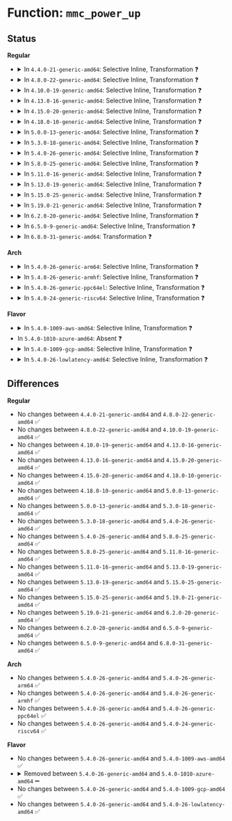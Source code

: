 # Function: <code>mmc_power_up</code>

## Status
<b>Regular</b>
<ul>
<li>
<details>
<summary>In <code>4.4.0-21-generic-amd64</code>: Selective Inline, Transformation ❓</summary>

```c
void mmc_power_up(struct mmc_host * host, u32 ocr)
```

```json
{
  "name": "mmc_power_up",
  "collision_type": "Unique Global",
  "inline_type": "Selective",
  "funcs": [
    {
      "addr": 18446744071585923088,
      "name": "mmc_power_up",
      "external": true,
      "loc": "drivers/mmc/core/core.c:1710",
      "file": "drivers/mmc/core/core.c",
      "inline": "not declared, inlined",
      "caller_inline": [
        "drivers/mmc/core/core.c:mmc_power_restore_host",
        "drivers/mmc/core/core.c:mmc_power_cycle",
        "drivers/mmc/core/core.c:mmc_rescan",
        "drivers/mmc/core/core.c:mmc_start_host"
      ],
      "caller_func": [
        "drivers/mmc/core/core.c:mmc_power_restore_host",
        "drivers/mmc/core/core.c:mmc_power_cycle",
        "drivers/mmc/core/core.c:mmc_rescan",
        "drivers/mmc/core/core.c:mmc_start_host",
        "drivers/mmc/core/mmc.c:_mmc_resume",
        "drivers/mmc/core/sd.c:_mmc_sd_resume",
        "drivers/mmc/core/sdio.c:mmc_sdio_runtime_resume",
        "drivers/mmc/core/sdio.c:mmc_sdio_resume"
      ]
    }
  ],
  "symbols": [
    {
      "addr": 18446744071585923088,
      "name": "mmc_power_up.part.21",
      "section": ".text",
      "bind": "STB_LOCAL",
      "size": 485
    },
    {
      "addr": 18446744071585924736,
      "name": "mmc_power_up",
      "section": ".text",
      "bind": "STB_GLOBAL",
      "size": 26
    }
  ]
}
```
</details>
</li>
<li>
<details>
<summary>In <code>4.8.0-22-generic-amd64</code>: Selective Inline, Transformation ❓</summary>

```c
void mmc_power_up(struct mmc_host * host, u32 ocr)
```

```json
{
  "name": "mmc_power_up",
  "collision_type": "Unique Global",
  "inline_type": "Selective",
  "funcs": [
    {
      "addr": 18446744071586328457,
      "name": "mmc_power_up",
      "external": true,
      "loc": "drivers/mmc/core/core.c:1726",
      "file": "drivers/mmc/core/core.c",
      "inline": "not declared, inlined",
      "caller_inline": [
        "drivers/mmc/core/core.c:mmc_power_restore_host",
        "drivers/mmc/core/core.c:mmc_start_host",
        "drivers/mmc/core/core.c:mmc_rescan",
        "drivers/mmc/core/core.c:mmc_power_cycle"
      ],
      "caller_func": [
        "drivers/mmc/core/core.c:mmc_power_restore_host",
        "drivers/mmc/core/core.c:mmc_start_host",
        "drivers/mmc/core/core.c:mmc_rescan",
        "drivers/mmc/core/core.c:mmc_power_cycle",
        "drivers/mmc/core/mmc.c:_mmc_resume",
        "drivers/mmc/core/sd.c:mmc_sd_runtime_resume",
        "drivers/mmc/core/sdio.c:mmc_sdio_runtime_resume",
        "drivers/mmc/core/sdio.c:mmc_sdio_resume"
      ]
    }
  ],
  "symbols": [
    {
      "addr": 18446744071586327904,
      "name": "mmc_power_up.part.28",
      "section": ".text",
      "bind": "STB_LOCAL",
      "size": 473
    },
    {
      "addr": 18446744071586329536,
      "name": "mmc_power_up",
      "section": ".text",
      "bind": "STB_GLOBAL",
      "size": 26
    }
  ]
}
```
</details>
</li>
<li>
<details>
<summary>In <code>4.10.0-19-generic-amd64</code>: Selective Inline, Transformation ❓</summary>

```c
void mmc_power_up(struct mmc_host * host, u32 ocr)
```

```json
{
  "name": "mmc_power_up",
  "collision_type": "Unique Global",
  "inline_type": "Selective",
  "funcs": [
    {
      "addr": 18446744071586536803,
      "name": "mmc_power_up",
      "external": true,
      "loc": "drivers/mmc/core/core.c:1796",
      "file": "drivers/mmc/core/core.c",
      "inline": "not declared, inlined",
      "caller_inline": [
        "drivers/mmc/core/core.c:mmc_power_restore_host",
        "drivers/mmc/core/core.c:mmc_start_host",
        "drivers/mmc/core/core.c:mmc_rescan",
        "drivers/mmc/core/core.c:mmc_power_cycle"
      ],
      "caller_func": [
        "drivers/mmc/core/core.c:mmc_power_restore_host",
        "drivers/mmc/core/core.c:mmc_start_host",
        "drivers/mmc/core/core.c:mmc_rescan",
        "drivers/mmc/core/core.c:mmc_power_cycle",
        "drivers/mmc/core/mmc.c:_mmc_resume",
        "drivers/mmc/core/sd.c:mmc_sd_runtime_resume",
        "drivers/mmc/core/sdio.c:mmc_sdio_runtime_resume",
        "drivers/mmc/core/sdio.c:mmc_sdio_resume"
      ]
    }
  ],
  "symbols": [
    {
      "addr": 18446744071586536240,
      "name": "mmc_power_up.part.34",
      "section": ".text",
      "bind": "STB_LOCAL",
      "size": 473
    },
    {
      "addr": 18446744071586538032,
      "name": "mmc_power_up",
      "section": ".text",
      "bind": "STB_GLOBAL",
      "size": 26
    }
  ]
}
```
</details>
</li>
<li>
<details>
<summary>In <code>4.13.0-16-generic-amd64</code>: Selective Inline, Transformation ❓</summary>

```c
void mmc_power_up(struct mmc_host * host, u32 ocr)
```

```json
{
  "name": "mmc_power_up",
  "collision_type": "Unique Global",
  "inline_type": "Selective",
  "funcs": [
    {
      "addr": 18446744071586659899,
      "name": "mmc_power_up",
      "external": true,
      "loc": "drivers/mmc/core/core.c:1621",
      "file": "drivers/mmc/core/core.c",
      "inline": "not declared, inlined",
      "caller_inline": [
        "drivers/mmc/core/core.c:mmc_power_restore_host",
        "drivers/mmc/core/core.c:mmc_start_host",
        "drivers/mmc/core/core.c:mmc_rescan",
        "drivers/mmc/core/core.c:mmc_power_cycle"
      ],
      "caller_func": [
        "drivers/mmc/core/core.c:mmc_power_restore_host",
        "drivers/mmc/core/core.c:mmc_start_host",
        "drivers/mmc/core/core.c:mmc_rescan",
        "drivers/mmc/core/core.c:mmc_power_cycle",
        "drivers/mmc/core/mmc.c:_mmc_resume",
        "drivers/mmc/core/sd.c:mmc_sd_runtime_resume",
        "drivers/mmc/core/sdio.c:mmc_sdio_runtime_resume",
        "drivers/mmc/core/sdio.c:mmc_sdio_resume"
      ]
    }
  ],
  "symbols": [
    {
      "addr": 18446744071586659344,
      "name": "mmc_power_up.part.32",
      "section": ".text",
      "bind": "STB_LOCAL",
      "size": 468
    },
    {
      "addr": 18446744071586660960,
      "name": "mmc_power_up",
      "section": ".text",
      "bind": "STB_GLOBAL",
      "size": 27
    }
  ]
}
```
</details>
</li>
<li>
<details>
<summary>In <code>4.15.0-20-generic-amd64</code>: Selective Inline, Transformation ❓</summary>

```c
void mmc_power_up(struct mmc_host * host, u32 ocr)
```

```json
{
  "name": "mmc_power_up",
  "collision_type": "Unique Global",
  "inline_type": "Selective",
  "funcs": [
    {
      "addr": 18446744071587143608,
      "name": "mmc_power_up",
      "external": true,
      "loc": "drivers/mmc/core/core.c:1835",
      "file": "drivers/mmc/core/core.c",
      "inline": "not declared, inlined",
      "caller_inline": [
        "drivers/mmc/core/core.c:mmc_power_restore_host",
        "drivers/mmc/core/core.c:mmc_start_host",
        "drivers/mmc/core/core.c:mmc_rescan",
        "drivers/mmc/core/core.c:mmc_power_cycle"
      ],
      "caller_func": [
        "drivers/mmc/core/core.c:mmc_power_restore_host",
        "drivers/mmc/core/core.c:mmc_start_host",
        "drivers/mmc/core/core.c:mmc_rescan",
        "drivers/mmc/core/core.c:mmc_power_cycle",
        "drivers/mmc/core/mmc.c:_mmc_resume",
        "drivers/mmc/core/sd.c:mmc_sd_runtime_resume",
        "drivers/mmc/core/sdio.c:mmc_sdio_runtime_resume",
        "drivers/mmc/core/sdio.c:mmc_sdio_resume"
      ]
    }
  ],
  "symbols": [
    {
      "addr": 18446744071587143024,
      "name": "mmc_power_up.part.34",
      "section": ".text",
      "bind": "STB_LOCAL",
      "size": 483
    },
    {
      "addr": 18446744071587145216,
      "name": "mmc_power_up",
      "section": ".text",
      "bind": "STB_GLOBAL",
      "size": 27
    }
  ]
}
```
</details>
</li>
<li>
<details>
<summary>In <code>4.18.0-10-generic-amd64</code>: Selective Inline, Transformation ❓</summary>

```c
void mmc_power_up(struct mmc_host * host, u32 ocr)
```

```json
{
  "name": "mmc_power_up",
  "collision_type": "Unique Global",
  "inline_type": "Selective",
  "funcs": [
    {
      "addr": 18446744071587442954,
      "name": "mmc_power_up",
      "external": true,
      "loc": "drivers/mmc/core/core.c:1645",
      "file": "drivers/mmc/core/core.c",
      "inline": "not declared, inlined",
      "caller_inline": [
        "drivers/mmc/core/core.c:mmc_power_restore_host",
        "drivers/mmc/core/core.c:mmc_start_host",
        "drivers/mmc/core/core.c:mmc_rescan",
        "drivers/mmc/core/core.c:mmc_power_cycle"
      ],
      "caller_func": [
        "drivers/mmc/core/core.c:mmc_power_restore_host",
        "drivers/mmc/core/core.c:mmc_start_host",
        "drivers/mmc/core/core.c:mmc_rescan",
        "drivers/mmc/core/core.c:mmc_power_cycle",
        "drivers/mmc/core/mmc.c:_mmc_resume",
        "drivers/mmc/core/sd.c:mmc_sd_runtime_resume",
        "drivers/mmc/core/sdio.c:mmc_sdio_runtime_resume",
        "drivers/mmc/core/sdio.c:mmc_sdio_resume"
      ]
    }
  ],
  "symbols": [
    {
      "addr": 18446744071587442560,
      "name": "mmc_power_up.part.33",
      "section": ".text",
      "bind": "STB_LOCAL",
      "size": 294
    },
    {
      "addr": 18446744071587444064,
      "name": "mmc_power_up",
      "section": ".text",
      "bind": "STB_GLOBAL",
      "size": 26
    }
  ]
}
```
</details>
</li>
<li>
<details>
<summary>In <code>5.0.0-13-generic-amd64</code>: Selective Inline, Transformation ❓</summary>

```c
void mmc_power_up(struct mmc_host * host, u32 ocr)
```

```json
{
  "name": "mmc_power_up",
  "collision_type": "Unique Global",
  "inline_type": "Selective",
  "funcs": [
    {
      "addr": 18446744071587626835,
      "name": "mmc_power_up",
      "external": true,
      "loc": "drivers/mmc/core/core.c:1648",
      "file": "drivers/mmc/core/core.c",
      "inline": "not declared, inlined",
      "caller_inline": [
        "drivers/mmc/core/core.c:mmc_start_host",
        "drivers/mmc/core/core.c:mmc_rescan",
        "drivers/mmc/core/core.c:mmc_power_cycle"
      ],
      "caller_func": [
        "drivers/mmc/core/core.c:mmc_start_host",
        "drivers/mmc/core/core.c:mmc_rescan",
        "drivers/mmc/core/core.c:mmc_power_cycle",
        "drivers/mmc/core/mmc.c:_mmc_resume",
        "drivers/mmc/core/sd.c:mmc_sd_runtime_resume",
        "drivers/mmc/core/sdio.c:mmc_sdio_runtime_resume",
        "drivers/mmc/core/sdio.c:mmc_sdio_resume"
      ]
    }
  ],
  "symbols": [
    {
      "addr": 18446744071587622992,
      "name": "mmc_power_up.part.35",
      "section": ".text",
      "bind": "STB_LOCAL",
      "size": 294
    },
    {
      "addr": 18446744071587624176,
      "name": "mmc_power_up",
      "section": ".text",
      "bind": "STB_GLOBAL",
      "size": 26
    }
  ]
}
```
</details>
</li>
<li>
<details>
<summary>In <code>5.3.0-18-generic-amd64</code>: Selective Inline, Transformation ❓</summary>

```c
void mmc_power_up(struct mmc_host * host, u32 ocr)
```

```json
{
  "name": "mmc_power_up",
  "collision_type": "Unique Global",
  "inline_type": "Selective",
  "funcs": [
    {
      "addr": 18446744071587904261,
      "name": "mmc_power_up",
      "external": true,
      "loc": "drivers/mmc/core/core.c:1330",
      "file": "drivers/mmc/core/core.c",
      "inline": "not declared, inlined",
      "caller_inline": [
        "drivers/mmc/core/core.c:mmc_start_host",
        "drivers/mmc/core/core.c:mmc_rescan",
        "drivers/mmc/core/core.c:mmc_power_cycle"
      ],
      "caller_func": [
        "drivers/mmc/core/core.c:mmc_start_host",
        "drivers/mmc/core/core.c:mmc_rescan",
        "drivers/mmc/core/core.c:mmc_power_cycle",
        "drivers/mmc/core/mmc.c:_mmc_resume",
        "drivers/mmc/core/sd.c:mmc_sd_runtime_resume",
        "drivers/mmc/core/sdio.c:mmc_sdio_runtime_resume",
        "drivers/mmc/core/sdio.c:mmc_sdio_resume"
      ]
    }
  ],
  "symbols": [
    {
      "addr": 18446744071587900368,
      "name": "mmc_power_up.part.0",
      "section": ".text",
      "bind": "STB_LOCAL",
      "size": 290
    },
    {
      "addr": 18446744071587901616,
      "name": "mmc_power_up",
      "section": ".text",
      "bind": "STB_GLOBAL",
      "size": 26
    }
  ]
}
```
</details>
</li>
<li>
<details>
<summary>In <code>5.4.0-26-generic-amd64</code>: Selective Inline, Transformation ❓</summary>

```c
void mmc_power_up(struct mmc_host * host, u32 ocr)
```

```json
{
  "name": "mmc_power_up",
  "collision_type": "Unique Global",
  "inline_type": "Selective",
  "funcs": [
    {
      "addr": 18446744071588110453,
      "name": "mmc_power_up",
      "external": true,
      "loc": "drivers/mmc/core/core.c:1330",
      "file": "drivers/mmc/core/core.c",
      "inline": "not declared, inlined",
      "caller_inline": [
        "drivers/mmc/core/core.c:mmc_start_host",
        "drivers/mmc/core/core.c:mmc_rescan",
        "drivers/mmc/core/core.c:mmc_power_cycle"
      ],
      "caller_func": [
        "drivers/mmc/core/core.c:mmc_start_host",
        "drivers/mmc/core/core.c:mmc_rescan",
        "drivers/mmc/core/core.c:mmc_power_cycle",
        "drivers/mmc/core/mmc.c:_mmc_resume",
        "drivers/mmc/core/sd.c:mmc_sd_runtime_resume",
        "drivers/mmc/core/sdio.c:mmc_sdio_runtime_resume",
        "drivers/mmc/core/sdio.c:mmc_sdio_resume"
      ]
    }
  ],
  "symbols": [
    {
      "addr": 18446744071588105920,
      "name": "mmc_power_up.part.0",
      "section": ".text",
      "bind": "STB_LOCAL",
      "size": 290
    },
    {
      "addr": 18446744071588107168,
      "name": "mmc_power_up",
      "section": ".text",
      "bind": "STB_GLOBAL",
      "size": 26
    }
  ]
}
```
</details>
</li>
<li>
<details>
<summary>In <code>5.8.0-25-generic-amd64</code>: Selective Inline, Transformation ❓</summary>

```c
void mmc_power_up(struct mmc_host * host, u32 ocr)
```

```json
{
  "name": "mmc_power_up",
  "collision_type": "Unique Global",
  "inline_type": "Selective",
  "funcs": [
    {
      "addr": 18446744071588972978,
      "name": "mmc_power_up",
      "external": true,
      "loc": "drivers/mmc/core/core.c:1313",
      "file": "drivers/mmc/core/core.c",
      "inline": "not declared, inlined",
      "caller_inline": [
        "drivers/mmc/core/core.c:mmc_start_host",
        "drivers/mmc/core/core.c:mmc_rescan_try_freq",
        "drivers/mmc/core/core.c:mmc_power_cycle"
      ],
      "caller_func": [
        "drivers/mmc/core/core.c:mmc_start_host",
        "drivers/mmc/core/core.c:mmc_rescan_try_freq",
        "drivers/mmc/core/core.c:mmc_power_cycle",
        "drivers/mmc/core/mmc.c:_mmc_resume",
        "drivers/mmc/core/sd.c:mmc_sd_runtime_resume",
        "drivers/mmc/core/sdio.c:mmc_sdio_runtime_resume",
        "drivers/mmc/core/sdio.c:mmc_sdio_resume"
      ]
    }
  ],
  "symbols": [
    {
      "addr": 18446744071588967648,
      "name": "mmc_power_up.part.0",
      "section": ".text",
      "bind": "STB_LOCAL",
      "size": 290
    },
    {
      "addr": 18446744071588969344,
      "name": "mmc_power_up",
      "section": ".text",
      "bind": "STB_GLOBAL",
      "size": 26
    }
  ]
}
```
</details>
</li>
<li>
<details>
<summary>In <code>5.11.0-16-generic-amd64</code>: Selective Inline, Transformation ❓</summary>

```c
void mmc_power_up(struct mmc_host * host, u32 ocr)
```

```json
{
  "name": "mmc_power_up",
  "collision_type": "Unique Global",
  "inline_type": "Selective",
  "funcs": [
    {
      "addr": 18446744071588985458,
      "name": "mmc_power_up",
      "external": true,
      "loc": "drivers/mmc/core/core.c:1313",
      "file": "drivers/mmc/core/core.c",
      "inline": "not declared, inlined",
      "caller_inline": [
        "drivers/mmc/core/core.c:mmc_start_host",
        "drivers/mmc/core/core.c:mmc_rescan_try_freq",
        "drivers/mmc/core/core.c:mmc_power_cycle"
      ],
      "caller_func": [
        "drivers/mmc/core/core.c:mmc_start_host",
        "drivers/mmc/core/core.c:mmc_rescan_try_freq",
        "drivers/mmc/core/core.c:mmc_power_cycle",
        "drivers/mmc/core/mmc.c:_mmc_resume",
        "drivers/mmc/core/sd.c:mmc_sd_runtime_resume",
        "drivers/mmc/core/sdio.c:mmc_sdio_runtime_resume",
        "drivers/mmc/core/sdio.c:mmc_sdio_resume"
      ]
    }
  ],
  "symbols": [
    {
      "addr": 18446744071588980528,
      "name": "mmc_power_up.part.0",
      "section": ".text",
      "bind": "STB_LOCAL",
      "size": 290
    },
    {
      "addr": 18446744071588982240,
      "name": "mmc_power_up",
      "section": ".text",
      "bind": "STB_GLOBAL",
      "size": 26
    }
  ]
}
```
</details>
</li>
<li>
<details>
<summary>In <code>5.13.0-19-generic-amd64</code>: Selective Inline, Transformation ❓</summary>

```c
void mmc_power_up(struct mmc_host * host, u32 ocr)
```

```json
{
  "name": "mmc_power_up",
  "collision_type": "Unique Global",
  "inline_type": "Selective",
  "funcs": [
    {
      "addr": 18446744071588872188,
      "name": "mmc_power_up",
      "external": true,
      "loc": "drivers/mmc/core/core.c:1319",
      "file": "drivers/mmc/core/core.c",
      "inline": "not declared, inlined",
      "caller_inline": [
        "drivers/mmc/core/core.c:mmc_start_host",
        "drivers/mmc/core/core.c:mmc_rescan_try_freq",
        "drivers/mmc/core/core.c:mmc_power_cycle"
      ],
      "caller_func": [
        "drivers/mmc/core/core.c:mmc_start_host",
        "drivers/mmc/core/core.c:mmc_rescan_try_freq",
        "drivers/mmc/core/core.c:mmc_power_cycle",
        "drivers/mmc/core/mmc.c:_mmc_resume",
        "drivers/mmc/core/sd.c:mmc_sd_runtime_resume",
        "drivers/mmc/core/sdio.c:mmc_sdio_runtime_resume",
        "drivers/mmc/core/sdio.c:mmc_sdio_resume"
      ]
    }
  ],
  "symbols": [
    {
      "addr": 18446744071588868048,
      "name": "mmc_power_up.part.0",
      "section": ".text",
      "bind": "STB_LOCAL",
      "size": 290
    },
    {
      "addr": 18446744071588869760,
      "name": "mmc_power_up",
      "section": ".text",
      "bind": "STB_GLOBAL",
      "size": 26
    }
  ]
}
```
</details>
</li>
<li>
<details>
<summary>In <code>5.15.0-25-generic-amd64</code>: Selective Inline, Transformation ❓</summary>

```c
void mmc_power_up(struct mmc_host * host, u32 ocr)
```

```json
{
  "name": "mmc_power_up",
  "collision_type": "Unique Global",
  "inline_type": "Selective",
  "funcs": [
    {
      "addr": 18446744071589574604,
      "name": "mmc_power_up",
      "external": true,
      "loc": "drivers/mmc/core/core.c:1320",
      "file": "drivers/mmc/core/core.c",
      "inline": "not declared, inlined",
      "caller_inline": [
        "drivers/mmc/core/core.c:mmc_start_host",
        "drivers/mmc/core/core.c:mmc_rescan_try_freq",
        "drivers/mmc/core/core.c:mmc_power_cycle"
      ],
      "caller_func": [
        "drivers/mmc/core/core.c:mmc_start_host",
        "drivers/mmc/core/core.c:mmc_rescan_try_freq",
        "drivers/mmc/core/core.c:mmc_power_cycle",
        "drivers/mmc/core/mmc.c:_mmc_resume",
        "drivers/mmc/core/sd.c:mmc_sd_runtime_resume",
        "drivers/mmc/core/sdio.c:mmc_sdio_runtime_resume",
        "drivers/mmc/core/sdio.c:mmc_sdio_resume"
      ]
    }
  ],
  "symbols": [
    {
      "addr": 18446744071589570224,
      "name": "mmc_power_up.part.0",
      "section": ".text",
      "bind": "STB_LOCAL",
      "size": 318
    },
    {
      "addr": 18446744071592661291,
      "name": "mmc_power_up.part.0.cold",
      "section": ".text",
      "bind": "STB_LOCAL",
      "size": 47
    },
    {
      "addr": 18446744071589572032,
      "name": "mmc_power_up",
      "section": ".text",
      "bind": "STB_GLOBAL",
      "size": 26
    }
  ]
}
```
</details>
</li>
<li>
<details>
<summary>In <code>5.19.0-21-generic-amd64</code>: Selective Inline, Transformation ❓</summary>

```c
void mmc_power_up(struct mmc_host * host, u32 ocr)
```

```json
{
  "name": "mmc_power_up",
  "collision_type": "Unique Global",
  "inline_type": "Selective",
  "funcs": [
    {
      "addr": 18446744071591069530,
      "name": "mmc_power_up",
      "external": true,
      "loc": "drivers/mmc/core/core.c:1320",
      "file": "drivers/mmc/core/core.c",
      "inline": "not declared, inlined",
      "caller_inline": [
        "drivers/mmc/core/core.c:mmc_start_host",
        "drivers/mmc/core/core.c:mmc_rescan_try_freq",
        "drivers/mmc/core/core.c:mmc_power_cycle"
      ],
      "caller_func": [
        "drivers/mmc/core/core.c:mmc_start_host",
        "drivers/mmc/core/core.c:mmc_rescan_try_freq",
        "drivers/mmc/core/core.c:mmc_power_cycle",
        "drivers/mmc/core/mmc.c:_mmc_resume",
        "drivers/mmc/core/sd.c:mmc_sd_runtime_resume",
        "drivers/mmc/core/sdio.c:mmc_sdio_runtime_resume",
        "drivers/mmc/core/sdio.c:mmc_sdio_resume"
      ]
    }
  ],
  "symbols": [
    {
      "addr": 18446744071591064848,
      "name": "mmc_power_up.part.0",
      "section": ".text",
      "bind": "STB_LOCAL",
      "size": 365
    },
    {
      "addr": 18446744071594546409,
      "name": "mmc_power_up.part.0.cold",
      "section": ".text",
      "bind": "STB_LOCAL",
      "size": 46
    },
    {
      "addr": 18446744071591066720,
      "name": "mmc_power_up",
      "section": ".text",
      "bind": "STB_GLOBAL",
      "size": 42
    }
  ]
}
```
</details>
</li>
<li>
<details>
<summary>In <code>6.2.0-20-generic-amd64</code>: Selective Inline, Transformation ❓</summary>

```c
void mmc_power_up(struct mmc_host * host, u32 ocr)
```

```json
{
  "name": "mmc_power_up",
  "collision_type": "Unique Global",
  "inline_type": "Selective",
  "funcs": [
    {
      "addr": 18446744071592783802,
      "name": "mmc_power_up",
      "external": true,
      "loc": "drivers/mmc/core/core.c:1327",
      "file": "drivers/mmc/core/core.c",
      "inline": "not declared, inlined",
      "caller_inline": [
        "drivers/mmc/core/core.c:mmc_start_host",
        "drivers/mmc/core/core.c:mmc_rescan_try_freq",
        "drivers/mmc/core/core.c:mmc_power_cycle"
      ],
      "caller_func": [
        "drivers/mmc/core/core.c:mmc_start_host",
        "drivers/mmc/core/core.c:mmc_rescan_try_freq",
        "drivers/mmc/core/core.c:mmc_power_cycle",
        "drivers/mmc/core/mmc.c:_mmc_resume",
        "drivers/mmc/core/sd.c:mmc_sd_runtime_resume",
        "drivers/mmc/core/sdio.c:mmc_sdio_runtime_resume",
        "drivers/mmc/core/sdio.c:mmc_sdio_resume"
      ]
    }
  ],
  "symbols": [
    {
      "addr": 18446744071592778640,
      "name": "mmc_power_up.part.0",
      "section": ".text",
      "bind": "STB_LOCAL",
      "size": 365
    },
    {
      "addr": 18446744071596316220,
      "name": "mmc_power_up.part.0.cold",
      "section": ".text",
      "bind": "STB_LOCAL",
      "size": 46
    },
    {
      "addr": 18446744071592780592,
      "name": "mmc_power_up",
      "section": ".text",
      "bind": "STB_GLOBAL",
      "size": 42
    }
  ]
}
```
</details>
</li>
<li>
<details>
<summary>In <code>6.5.0-9-generic-amd64</code>: Selective Inline, Transformation ❓</summary>

```c
void mmc_power_up(struct mmc_host * host, u32 ocr)
```

```json
{
  "name": "mmc_power_up",
  "collision_type": "Unique Global",
  "inline_type": "Selective",
  "funcs": [
    {
      "addr": 18446744071593220202,
      "name": "mmc_power_up",
      "external": true,
      "loc": "drivers/mmc/core/core.c:1327",
      "file": "drivers/mmc/core/core.c",
      "inline": "not declared, inlined",
      "caller_inline": [
        "drivers/mmc/core/core.c:mmc_start_host",
        "drivers/mmc/core/core.c:mmc_rescan_try_freq",
        "drivers/mmc/core/core.c:mmc_power_cycle"
      ],
      "caller_func": [
        "drivers/mmc/core/core.c:mmc_start_host",
        "drivers/mmc/core/core.c:mmc_rescan_try_freq",
        "drivers/mmc/core/core.c:mmc_power_cycle",
        "drivers/mmc/core/mmc.c:_mmc_resume",
        "drivers/mmc/core/sd.c:mmc_sd_runtime_resume",
        "drivers/mmc/core/sdio.c:mmc_sdio_runtime_resume",
        "drivers/mmc/core/sdio.c:mmc_sdio_resume"
      ]
    }
  ],
  "symbols": [
    {
      "addr": 18446744071593214976,
      "name": "mmc_power_up.part.0",
      "section": ".text",
      "bind": "STB_LOCAL",
      "size": 365
    },
    {
      "addr": 18446744071596845627,
      "name": "mmc_power_up.part.0.cold",
      "section": ".text",
      "bind": "STB_LOCAL",
      "size": 46
    },
    {
      "addr": 18446744071593216912,
      "name": "mmc_power_up",
      "section": ".text",
      "bind": "STB_GLOBAL",
      "size": 42
    }
  ]
}
```
</details>
</li>
<li>
<details>
<summary>In <code>6.8.0-31-generic-amd64</code>: Transformation ❓</summary>

```c
void mmc_power_up(struct mmc_host * host, u32 ocr)
```

```json
{
  "name": "mmc_power_up",
  "collision_type": "Unique Global",
  "inline_type": "No",
  "funcs": [
    {
      "addr": 0,
      "name": "mmc_power_up",
      "external": true,
      "loc": "drivers/mmc/core/core.c:1332",
      "file": "drivers/mmc/core/core.c",
      "inline": "seen, unknown",
      "caller_inline": [],
      "caller_func": [
        "drivers/mmc/core/core.c:mmc_start_host",
        "drivers/mmc/core/core.c:mmc_rescan_try_freq",
        "drivers/mmc/core/core.c:mmc_set_uhs_voltage",
        "drivers/mmc/core/core.c:mmc_select_voltage",
        "drivers/mmc/core/mmc.c:_mmc_resume",
        "drivers/mmc/core/sd.c:mmc_sd_runtime_resume",
        "drivers/mmc/core/sdio.c:mmc_sdio_runtime_resume",
        "drivers/mmc/core/sdio.c:mmc_sdio_resume"
      ]
    }
  ],
  "symbols": [
    {
      "addr": 18446744071597770864,
      "name": "mmc_power_up.cold",
      "section": ".text",
      "bind": "STB_LOCAL",
      "size": 46
    },
    {
      "addr": 18446744071593970736,
      "name": "mmc_power_up",
      "section": ".text",
      "bind": "STB_GLOBAL",
      "size": 396
    }
  ]
}
```
</details>
</li>
</ul>
<b>Arch</b>
<ul>
<li>
<details>
<summary>In <code>5.4.0-26-generic-arm64</code>: Selective Inline, Transformation ❓</summary>

```c
void mmc_power_up(struct mmc_host * host, u32 ocr)
```

```json
{
  "name": "mmc_power_up",
  "collision_type": "Unique Global",
  "inline_type": "Selective",
  "funcs": [
    {
      "addr": 18446603336501362176,
      "name": "mmc_power_up",
      "external": true,
      "loc": "drivers/mmc/core/core.c:1330",
      "file": "drivers/mmc/core/core.c",
      "inline": "not declared, inlined",
      "caller_inline": [
        "drivers/mmc/core/core.c:mmc_start_host",
        "drivers/mmc/core/core.c:mmc_rescan",
        "drivers/mmc/core/core.c:mmc_power_cycle"
      ],
      "caller_func": [
        "drivers/mmc/core/core.c:mmc_start_host",
        "drivers/mmc/core/core.c:mmc_rescan",
        "drivers/mmc/core/core.c:mmc_power_cycle",
        "drivers/mmc/core/mmc.c:_mmc_resume",
        "drivers/mmc/core/sd.c:mmc_sd_runtime_resume",
        "drivers/mmc/core/sdio.c:mmc_sdio_runtime_resume",
        "drivers/mmc/core/sdio.c:mmc_sdio_resume"
      ]
    }
  ],
  "symbols": [
    {
      "addr": 18446603336501356176,
      "name": "mmc_power_up.part.0",
      "section": ".text",
      "bind": "STB_LOCAL",
      "size": 368
    },
    {
      "addr": 18446603336501357432,
      "name": "mmc_power_up",
      "section": ".text",
      "bind": "STB_GLOBAL",
      "size": 64
    }
  ]
}
```
</details>
</li>
<li>
<details>
<summary>In <code>5.4.0-26-generic-armhf</code>: Selective Inline, Transformation ❓</summary>

```c
void mmc_power_up(struct mmc_host * host, u32 ocr)
```

```json
{
  "name": "mmc_power_up",
  "collision_type": "Unique Global",
  "inline_type": "Selective",
  "funcs": [
    {
      "addr": 3233853332,
      "name": "mmc_power_up",
      "external": true,
      "loc": "drivers/mmc/core/core.c:1330",
      "file": "drivers/mmc/core/core.c",
      "inline": "not declared, inlined",
      "caller_inline": [
        "drivers/mmc/core/core.c:mmc_start_host",
        "drivers/mmc/core/core.c:mmc_rescan",
        "drivers/mmc/core/core.c:mmc_power_cycle"
      ],
      "caller_func": [
        "drivers/mmc/core/core.c:mmc_start_host",
        "drivers/mmc/core/core.c:mmc_rescan",
        "drivers/mmc/core/core.c:mmc_power_cycle",
        "drivers/mmc/core/mmc.c:_mmc_resume",
        "drivers/mmc/core/sd.c:mmc_sd_runtime_resume",
        "drivers/mmc/core/sdio.c:mmc_sdio_runtime_resume",
        "drivers/mmc/core/sdio.c:mmc_sdio_resume"
      ]
    }
  ],
  "symbols": [
    {
      "addr": 3233848256,
      "name": "mmc_power_up.part.0",
      "section": ".text",
      "bind": "STB_LOCAL",
      "size": 344
    },
    {
      "addr": 3233849472,
      "name": "mmc_power_up",
      "section": ".text",
      "bind": "STB_GLOBAL",
      "size": 40
    }
  ]
}
```
</details>
</li>
<li>
<details>
<summary>In <code>5.4.0-26-generic-ppc64el</code>: Selective Inline, Transformation ❓</summary>

```c
void mmc_power_up(struct mmc_host * host, u32 ocr)
```

```json
{
  "name": "mmc_power_up",
  "collision_type": "Unique Global",
  "inline_type": "Selective",
  "funcs": [
    {
      "addr": 13835058055294916832,
      "name": "mmc_power_up",
      "external": true,
      "loc": "drivers/mmc/core/core.c:1330",
      "file": "drivers/mmc/core/core.c",
      "inline": "not declared, inlined",
      "caller_inline": [
        "drivers/mmc/core/core.c:mmc_start_host",
        "drivers/mmc/core/core.c:mmc_rescan",
        "drivers/mmc/core/core.c:mmc_power_cycle"
      ],
      "caller_func": [
        "drivers/mmc/core/core.c:mmc_start_host",
        "drivers/mmc/core/core.c:mmc_rescan",
        "drivers/mmc/core/core.c:mmc_power_cycle",
        "drivers/mmc/core/mmc.c:_mmc_resume",
        "drivers/mmc/core/sd.c:mmc_sd_runtime_resume",
        "drivers/mmc/core/sdio.c:mmc_sdio_runtime_resume",
        "drivers/mmc/core/sdio.c:mmc_sdio_resume"
      ]
    }
  ],
  "symbols": [
    {
      "addr": 13835058055294910176,
      "name": "mmc_power_up.part.0",
      "section": ".text",
      "bind": "STB_LOCAL",
      "size": 440
    },
    {
      "addr": 13835058055294911872,
      "name": "mmc_power_up",
      "section": ".text",
      "bind": "STB_GLOBAL",
      "size": 32
    }
  ]
}
```
</details>
</li>
<li>
<details>
<summary>In <code>5.4.0-24-generic-riscv64</code>: Selective Inline, Transformation ❓</summary>

```c
void mmc_power_up(struct mmc_host * host, u32 ocr)
```

```json
{
  "name": "mmc_power_up",
  "collision_type": "Unique Global",
  "inline_type": "Selective",
  "funcs": [
    {
      "addr": 18446743936277974524,
      "name": "mmc_power_up",
      "external": true,
      "loc": "drivers/mmc/core/core.c:1330",
      "file": "drivers/mmc/core/core.c",
      "inline": "not declared, inlined",
      "caller_inline": [
        "drivers/mmc/core/core.c:mmc_start_host",
        "drivers/mmc/core/core.c:mmc_rescan",
        "drivers/mmc/core/core.c:mmc_power_cycle"
      ],
      "caller_func": [
        "drivers/mmc/core/core.c:mmc_start_host",
        "drivers/mmc/core/core.c:mmc_rescan",
        "drivers/mmc/core/core.c:mmc_power_cycle",
        "drivers/mmc/core/mmc.c:_mmc_resume",
        "drivers/mmc/core/sd.c:mmc_sd_runtime_resume",
        "drivers/mmc/core/sdio.c:mmc_sdio_runtime_resume",
        "drivers/mmc/core/sdio.c:mmc_sdio_resume"
      ]
    }
  ],
  "symbols": [
    {
      "addr": 18446743936277970622,
      "name": "mmc_power_up.part.0",
      "section": ".text",
      "bind": "STB_LOCAL",
      "size": 406
    },
    {
      "addr": 18446743936277971770,
      "name": "mmc_power_up",
      "section": ".text",
      "bind": "STB_GLOBAL",
      "size": 60
    }
  ]
}
```
</details>
</li>
</ul>
<b>Flavor</b>
<ul>
<li>
<details>
<summary>In <code>5.4.0-1009-aws-amd64</code>: Selective Inline, Transformation ❓</summary>

```c
void mmc_power_up(struct mmc_host * host, u32 ocr)
```

```json
{
  "name": "mmc_power_up",
  "collision_type": "Unique Global",
  "inline_type": "Selective",
  "funcs": [
    {
      "addr": 18446744071587732021,
      "name": "mmc_power_up",
      "external": true,
      "loc": "drivers/mmc/core/core.c:1330",
      "file": "drivers/mmc/core/core.c",
      "inline": "not declared, inlined",
      "caller_inline": [
        "drivers/mmc/core/core.c:mmc_start_host",
        "drivers/mmc/core/core.c:mmc_rescan",
        "drivers/mmc/core/core.c:mmc_power_cycle"
      ],
      "caller_func": [
        "drivers/mmc/core/core.c:mmc_start_host",
        "drivers/mmc/core/core.c:mmc_rescan",
        "drivers/mmc/core/core.c:mmc_power_cycle",
        "drivers/mmc/core/mmc.c:_mmc_resume",
        "drivers/mmc/core/sd.c:mmc_sd_runtime_resume",
        "drivers/mmc/core/sdio.c:mmc_sdio_runtime_resume",
        "drivers/mmc/core/sdio.c:mmc_sdio_resume"
      ]
    }
  ],
  "symbols": [
    {
      "addr": 18446744071587727488,
      "name": "mmc_power_up.part.0",
      "section": ".text",
      "bind": "STB_LOCAL",
      "size": 290
    },
    {
      "addr": 18446744071587728736,
      "name": "mmc_power_up",
      "section": ".text",
      "bind": "STB_GLOBAL",
      "size": 26
    }
  ]
}
```
</details>
</li>
<li>
In <code>5.4.0-1010-azure-amd64</code>: Absent ❓
</li>
<li>
<details>
<summary>In <code>5.4.0-1009-gcp-amd64</code>: Selective Inline, Transformation ❓</summary>

```c
void mmc_power_up(struct mmc_host * host, u32 ocr)
```

```json
{
  "name": "mmc_power_up",
  "collision_type": "Unique Global",
  "inline_type": "Selective",
  "funcs": [
    {
      "addr": 18446744071588064981,
      "name": "mmc_power_up",
      "external": true,
      "loc": "drivers/mmc/core/core.c:1330",
      "file": "drivers/mmc/core/core.c",
      "inline": "not declared, inlined",
      "caller_inline": [
        "drivers/mmc/core/core.c:mmc_start_host",
        "drivers/mmc/core/core.c:mmc_rescan",
        "drivers/mmc/core/core.c:mmc_power_cycle"
      ],
      "caller_func": [
        "drivers/mmc/core/core.c:mmc_start_host",
        "drivers/mmc/core/core.c:mmc_rescan",
        "drivers/mmc/core/core.c:mmc_power_cycle",
        "drivers/mmc/core/mmc.c:_mmc_resume",
        "drivers/mmc/core/sd.c:mmc_sd_runtime_resume",
        "drivers/mmc/core/sdio.c:mmc_sdio_runtime_resume",
        "drivers/mmc/core/sdio.c:mmc_sdio_resume"
      ]
    }
  ],
  "symbols": [
    {
      "addr": 18446744071588060448,
      "name": "mmc_power_up.part.0",
      "section": ".text",
      "bind": "STB_LOCAL",
      "size": 290
    },
    {
      "addr": 18446744071588061696,
      "name": "mmc_power_up",
      "section": ".text",
      "bind": "STB_GLOBAL",
      "size": 26
    }
  ]
}
```
</details>
</li>
<li>
<details>
<summary>In <code>5.4.0-26-lowlatency-amd64</code>: Selective Inline, Transformation ❓</summary>

```c
void mmc_power_up(struct mmc_host * host, u32 ocr)
```

```json
{
  "name": "mmc_power_up",
  "collision_type": "Unique Global",
  "inline_type": "Selective",
  "funcs": [
    {
      "addr": 18446744071588182517,
      "name": "mmc_power_up",
      "external": true,
      "loc": "drivers/mmc/core/core.c:1330",
      "file": "drivers/mmc/core/core.c",
      "inline": "not declared, inlined",
      "caller_inline": [
        "drivers/mmc/core/core.c:mmc_start_host",
        "drivers/mmc/core/core.c:mmc_rescan",
        "drivers/mmc/core/core.c:mmc_power_cycle"
      ],
      "caller_func": [
        "drivers/mmc/core/core.c:mmc_start_host",
        "drivers/mmc/core/core.c:mmc_rescan",
        "drivers/mmc/core/core.c:mmc_power_cycle",
        "drivers/mmc/core/mmc.c:_mmc_resume",
        "drivers/mmc/core/sd.c:mmc_sd_runtime_resume",
        "drivers/mmc/core/sdio.c:mmc_sdio_runtime_resume",
        "drivers/mmc/core/sdio.c:mmc_sdio_resume"
      ]
    }
  ],
  "symbols": [
    {
      "addr": 18446744071588177984,
      "name": "mmc_power_up.part.0",
      "section": ".text",
      "bind": "STB_LOCAL",
      "size": 290
    },
    {
      "addr": 18446744071588179232,
      "name": "mmc_power_up",
      "section": ".text",
      "bind": "STB_GLOBAL",
      "size": 26
    }
  ]
}
```
</details>
</li>
</ul>

## Differences
<b>Regular</b>
<ul>
<li>
No changes between <code>4.4.0-21-generic-amd64</code> and <code>4.8.0-22-generic-amd64</code> ✅
</li>
<li>
No changes between <code>4.8.0-22-generic-amd64</code> and <code>4.10.0-19-generic-amd64</code> ✅
</li>
<li>
No changes between <code>4.10.0-19-generic-amd64</code> and <code>4.13.0-16-generic-amd64</code> ✅
</li>
<li>
No changes between <code>4.13.0-16-generic-amd64</code> and <code>4.15.0-20-generic-amd64</code> ✅
</li>
<li>
No changes between <code>4.15.0-20-generic-amd64</code> and <code>4.18.0-10-generic-amd64</code> ✅
</li>
<li>
No changes between <code>4.18.0-10-generic-amd64</code> and <code>5.0.0-13-generic-amd64</code> ✅
</li>
<li>
No changes between <code>5.0.0-13-generic-amd64</code> and <code>5.3.0-18-generic-amd64</code> ✅
</li>
<li>
No changes between <code>5.3.0-18-generic-amd64</code> and <code>5.4.0-26-generic-amd64</code> ✅
</li>
<li>
No changes between <code>5.4.0-26-generic-amd64</code> and <code>5.8.0-25-generic-amd64</code> ✅
</li>
<li>
No changes between <code>5.8.0-25-generic-amd64</code> and <code>5.11.0-16-generic-amd64</code> ✅
</li>
<li>
No changes between <code>5.11.0-16-generic-amd64</code> and <code>5.13.0-19-generic-amd64</code> ✅
</li>
<li>
No changes between <code>5.13.0-19-generic-amd64</code> and <code>5.15.0-25-generic-amd64</code> ✅
</li>
<li>
No changes between <code>5.15.0-25-generic-amd64</code> and <code>5.19.0-21-generic-amd64</code> ✅
</li>
<li>
No changes between <code>5.19.0-21-generic-amd64</code> and <code>6.2.0-20-generic-amd64</code> ✅
</li>
<li>
No changes between <code>6.2.0-20-generic-amd64</code> and <code>6.5.0-9-generic-amd64</code> ✅
</li>
<li>
No changes between <code>6.5.0-9-generic-amd64</code> and <code>6.8.0-31-generic-amd64</code> ✅
</li>
</ul>
<b>Arch</b>
<ul>
<li>
No changes between <code>5.4.0-26-generic-amd64</code> and <code>5.4.0-26-generic-arm64</code> ✅
</li>
<li>
No changes between <code>5.4.0-26-generic-amd64</code> and <code>5.4.0-26-generic-armhf</code> ✅
</li>
<li>
No changes between <code>5.4.0-26-generic-amd64</code> and <code>5.4.0-26-generic-ppc64el</code> ✅
</li>
<li>
No changes between <code>5.4.0-26-generic-amd64</code> and <code>5.4.0-24-generic-riscv64</code> ✅
</li>
</ul>
<b>Flavor</b>
<ul>
<li>
No changes between <code>5.4.0-26-generic-amd64</code> and <code>5.4.0-1009-aws-amd64</code> ✅
</li>
<li>
<details>
<summary>Removed between <code>5.4.0-26-generic-amd64</code> and <code>5.4.0-1010-azure-amd64</code> ➖</summary>

```c
void mmc_power_up(struct mmc_host * host, u32 ocr)
```
</details>
</li>
<li>
No changes between <code>5.4.0-26-generic-amd64</code> and <code>5.4.0-1009-gcp-amd64</code> ✅
</li>
<li>
No changes between <code>5.4.0-26-generic-amd64</code> and <code>5.4.0-26-lowlatency-amd64</code> ✅
</li>
</ul>
